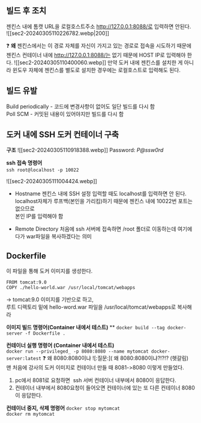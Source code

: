 ## 빌드 후 조치
젠킨스 내에 톰캣 URL을 로컬호스트주소 http://127.0.0.1:8088/로 입력하면 안된다.  
![[sec2-20240305110226782.webp|200]]

❓ **왜**
젠킨스에서는 이 경로 자체를 자신이 가지고 있는 경로로 접속을 시도하기 때문에 젠킨스 컨테이너 내에 http://127.0.0.1:8088/는 없기 때문에 HOST IP로 입력해야 한다.
![[sec2-20240305110400060.webp]]
만약 도커 내에 젠킨스를 설치한 게 아니라 윈도우 자체에 젠킨스를 별도로 설치한 경우에는 로컬호스트로 입력해도 된다.


## 빌드 유발
Build periodically - 코드에 변경사항이 없어도 일단 빌드를 다시 함  
Poll SCM - 커밋된 내용이 있어야지만 빌드를 다시 함
## 도커 내에 SSH 도커 컨테이너 구축

**구조**
![[sec2-20240305110918388.webp]]
Password: _P@ssw0rd_

**ssh 접속 명령어**  
`ssh root@localhost -p 10022` 

![[sec2-20240305111004424.webp]]
- Hostname
젠킨스 내에 SSH 설정 입력할 때도 localhost를 입력하면 안 된다.  
localhost자체가 루프백(본인을 가리킴)하기 때문에 젠킨스 내에 10022번 포트는 없으므로  
본인 IP를 입력해야 함

- Remote Directory
처음에 ssh 서버에 접속하면 /root 폴더로 이동하는데 여기에다가 war파일을 복사하겠다는 의미


## Dockerfile
이 파일을 통해 도커 이미지를 생성한다.
```
FROM tomcat:9.0 
COPY ./hello-world.war /usr/local/tomcat/webapps
```
-> tomcat:9.0 이미지를 기반으로 하고,  
루트 디렉토리 밑에 hello-word.war 파일을 /usr/local/tomcat/webapps로 복사해라

**이미지 빌드 명령어(Container 내에서 테스트)**  **
`docker build --tag docker-server -f Dockerfile .`

**컨테이너 실행 명령어 (Container 내에서 테스트)**  
`docker run --privileged_ -p 8080:8080 --name mytomcat docker-server:latest`
❓ 왜 8080:8080이냐
![:질문:]( 왜 8080:8080이냐?!?!? (헷갈림)  
맨 처음에 강사의 도커 이미지로 컨테이너 만들 때 8081->8080 이렇게 만들었다.  
1. pc에서 8081로 요청하면  ssh 서버 컨테이너 내부에서 8080이 응답한다.
2. 컨테이너 내부에서 8080요청이 들어오면 컨테이너에 있는 또 다른 컨테이너 8080이 응답한다.

**컨테이너 중지, 삭제  명령어**
`docker stop mytomcat`  
`docker rm mytomcat`